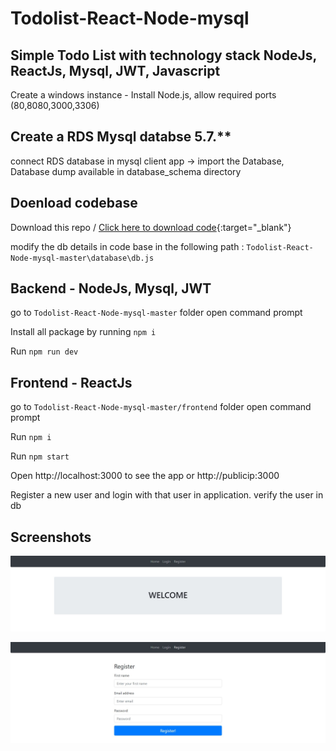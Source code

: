 # Todolist-React-Node-mysql


## Simple Todo List with technology stack NodeJs, ReactJs, Mysql, JWT, Javascript

Create a windows instance - Install Node.js, allow required ports (80,8080,3000,3306)

## Create a RDS Mysql databse 5.7.** 

connect RDS database in mysql client app -> import the Database, Database dump available in database_schema directory

## Doenload codebase
Download this repo / [Click here to download code](https://codeload.github.com/mohan-balakrishnan/Todolist-React-Node-mysql/zip/refs/heads/main){:target="_blank"}

modify the db details in code base in the following path : `Todolist-React-Node-mysql-master\database\db.js`


## Backend - NodeJs, Mysql, JWT

go to `Todolist-React-Node-mysql-master` folder open command prompt

Install all package by running `npm i`   

Run `npm run dev`


## Frontend - ReactJs

go to `Todolist-React-Node-mysql-master/frontend` folder  open command prompt

Run `npm i`

Run `npm start`

Open http://localhost:3000  to see the app or http://publicip:3000

Register a new user and login with that user in application. verify the user in db

## Screenshots

![Home Page](https://raw.githubusercontent.com/mohan-balakrishnan/Todolist-React-Node-mysql/main/home.JPG)

![Register](https://raw.githubusercontent.com/mohan-balakrishnan/Todolist-React-Node-mysql/main/register.JPG)
